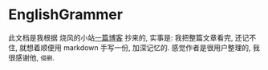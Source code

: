 # EnglishGrammer
此文档是我根据 烧风的小站[一篇博客](https://hk-shao.github.io/post/81c4e30a.html) 抄来的, 实事是: 我把整篇文章看完, 还记不住, 就想着顺便用 markdown 手写一份, 加深记忆的. 感觉作者是很用户整理的, 我很感谢他, `侵删`.

